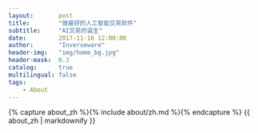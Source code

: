 ```yaml
---
layout:       post
title:        "做最好的人工智能交易软件"
subtitle:     "AI交易的诞生"
date:         2017-11-16 12:00:00
author:       "Inverseware"
header-img:   "img/home_bg.jpg"
header-mask:  0.3
catalog:      true
multilingual: false
tags:
    - About
---
```


<!-- Chinese Version -->
<div class="zh post-container">
    {% capture about_zh %}{% include about/zh.md %}{% endcapture %}
    {{ about_zh | markdownify }}
</div>